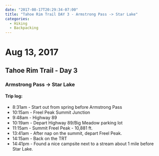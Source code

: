 ```yaml
---
date: "2017-08-17T20:29:34-07:00"
title: "Tahoe Rim Trail DAY 3 - Armstrong Pass -> Star Lake"
categories:
  - Hiking
  - Backpacking
---
```

# Aug 13, 2017
## Tahoe Rim Trail - Day 3
### Armstrong Pass -> Star Lake

#### Trip log:

* 8:31am - Start out from spring before Armstrong Pass
* 10:15am - Freel Peak Summit Junction
* 9:48am - Highway 89
* 10:19am - Depart Highway 89/Big Meadow parking lot
* 11:15am - Summit Freel Peak - 10,881 ft.
* 13:41am - After nap on the summit, depart Freel Peak.
* 14:15am - Back on the TRT
* 14:41pm - Found a nice campsite next to a stream about 1 mile before Star Lake.
